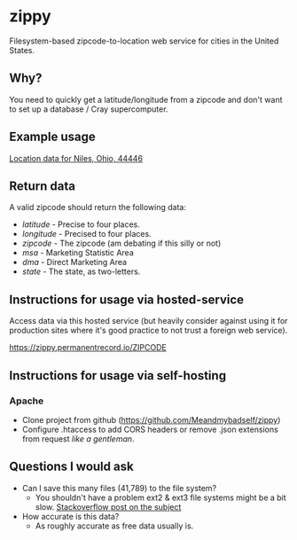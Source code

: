 # zippy
Filesystem-based zipcode-to-location web service for cities in the United States.

## Why?
You need to quickly get a latitude/longitude from a zipcode and don't want to set up a database / Cray supercomputer.

## Example usage 
[Location data for Niles, Ohio, 44446](https://zippy.permanentrecord.io/44446)

## Return data
A valid zipcode should return the following data:

* _latitude_ - Precise to four places.
* _longitude_ - Precised to four places.
* _zipcode_ - The zipcode (am debating if this silly or not)
* _msa_ - Marketing Statistic Area
* _dma_ - Direct Marketing Area
* _state_ - The state, as two-letters.

## Instructions for usage via hosted-service
Access data via this hosted service (but heavily consider against using it for production sites where it's good practice to not trust a foreign web service).

https://zippy.permanentrecord.io/ZIPCODE

## Instructions for usage via self-hosting
### Apache
* Clone project from github (https://github.com/Meandmybadself/zippy)
* Configure .htaccess to add CORS headers or remove .json extensions from request _like a gentleman_.

## Questions I would ask
* Can I save this many files (41,789) to the file system?
	* You shouldn't have a problem ext2 & ext3 file systems might be a bit slow. [Stackoverflow post on the subject](http://stackoverflow.com/a/466596/412643) 
* How accurate is this data?
	* As roughly accurate as free data usually is.